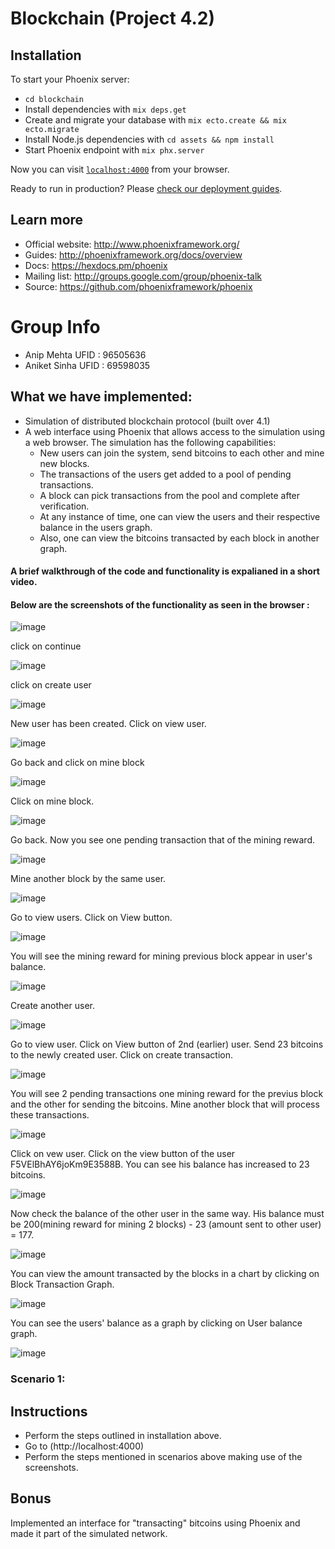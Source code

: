 # Blockchain (Project 4.2)

## Installation
To start your Phoenix server:

  * `cd blockchain`
  * Install dependencies with `mix deps.get`
  * Create and migrate your database with `mix ecto.create && mix ecto.migrate`
  * Install Node.js dependencies with `cd assets && npm install`
  * Start Phoenix endpoint with `mix phx.server`

Now you can visit [`localhost:4000`](http://localhost:4000) from your browser.

Ready to run in production? Please [check our deployment guides](http://www.phoenixframework.org/docs/deployment).

## Learn more

  * Official website: http://www.phoenixframework.org/
  * Guides: http://phoenixframework.org/docs/overview
  * Docs: https://hexdocs.pm/phoenix
  * Mailing list: http://groups.google.com/group/phoenix-talk
  * Source: https://github.com/phoenixframework/phoenix
  
  # Group Info
 - Anip Mehta  UFID : 96505636
 - Aniket Sinha UFID : 69598035

  ## What we have implemented:

  * Simulation of distributed blockchain protocol (built over 4.1)
  *  A web interface using Phoenix that allows access to the simulation using a web browser.
    The simulation has the following capabilities:
     * New users can join the system, send bitcoins to each other and mine new blocks.
     * The transactions of the users get added to a pool of pending transactions.
     * A block can pick transactions from the pool and complete after verification.
     * At any instance of time, one can view the users and their respective balance in the users graph.
     * Also, one can view the bitcoins transacted by each block in another graph. 
   #### A brief walkthrough of the code and functionality is expalianed in a short video.
   #### Below are the screenshots of the functionality as seen in the browser :
   
   ![image](https://user-images.githubusercontent.com/4914264/49977027-8fb07300-ff12-11e8-9641-ca6d64c7c19c.png)
   
   click on continue
   
   ![image](https://user-images.githubusercontent.com/4914264/49977103-02215300-ff13-11e8-906a-ca2b91a61313.png)

   click on create user
   
   ![image](https://user-images.githubusercontent.com/4914264/49977190-588e9180-ff13-11e8-85eb-7c10589e245d.png)
    
   New user has been created. Click on view user.
   
   ![image](https://user-images.githubusercontent.com/4914264/49977190-588e9180-ff13-11e8-85eb-7c10589e245d.png)

   Go back and click on mine block
   
   ![image](https://user-images.githubusercontent.com/4914264/49977276-b622de00-ff13-11e8-8bb3-82e547a188c7.png)
   
   Click on mine block.
   
   ![image](https://user-images.githubusercontent.com/4914264/49977309-dce11480-ff13-11e8-8c94-5902853c0455.png)
   
   Go back. Now you see one pending transaction that of the mining reward.  
   
   ![image](https://user-images.githubusercontent.com/4914264/49977366-1d409280-ff14-11e8-8f93-b9327c6e4db2.png)
   
   Mine another block by the same user.
   
   ![image](https://user-images.githubusercontent.com/4914264/49977428-51b44e80-ff14-11e8-8caa-061ac1c84287.png)
   
   Go to view users. Click on View button.
   
   ![image](https://user-images.githubusercontent.com/4914264/49977499-8aecbe80-ff14-11e8-8e7c-ae003665cfc0.png)

   You will see the mining reward for mining previous block appear in user's balance.
   
   ![image](https://user-images.githubusercontent.com/4914264/49977641-18c8a980-ff15-11e8-9bfe-d71d186db9a4.png)
   
   Create another user.
   
   ![image](https://user-images.githubusercontent.com/4914264/49977729-76f58c80-ff15-11e8-8354-321d7bc3cf3c.png)
   
   Go to view user. Click on View button of 2nd (earlier) user. 
   Send 23 bitcoins to the newly created user. Click on create transaction.
   
   ![image](https://user-images.githubusercontent.com/4914264/49977865-f6835b80-ff15-11e8-8201-a45647ee407d.png)
   
   You will see 2 pending transactions one mining reward for the previus block and the other for sending the bitcoins.
   Mine another block that will process these transactions.
   
   ![image](https://user-images.githubusercontent.com/4914264/49978019-8d501800-ff16-11e8-9bd8-58fb62903222.png)
   
   Click on vew user. Click on the view button of the user F5VElBhAY6joKm9E3588B.
   You can see his balance has increased to 23 bitcoins.
   
   ![image](https://user-images.githubusercontent.com/4914264/49978095-e3bd5680-ff16-11e8-96b7-c3a53d0fc13a.png)
   
   Now check the balance of the other user in the same way. His balance must be 200(mining reward for mining 2 blocks) - 23 (amount sent to other user) = 177.
   
   ![image](https://user-images.githubusercontent.com/4914264/49978159-3d258580-ff17-11e8-8b5e-e2d15466b196.png)
   
   You can view the amount transacted by the blocks in a chart by clicking on Block Transaction Graph.
   
   ![image](https://user-images.githubusercontent.com/4914264/49978229-837ae480-ff17-11e8-8010-a80addc3a0e8.png)
   
   You can see the users' balance as a graph by clicking on User balance graph.
   
   ![image](https://user-images.githubusercontent.com/4914264/49978274-be7d1800-ff17-11e8-98e8-3d5c072f84d1.png)
   
   

   
   
   
   
   

   
  ### Scenario 1:
  
## Instructions

* Perform the steps outlined in installation above.
* Go to (http://localhost:4000)
* Perform the steps mentioned in scenarios above making use of the screenshots.

## Bonus 

Implemented an interface for "transacting" bitcoins using Phoenix and made it part of the simulated network.
